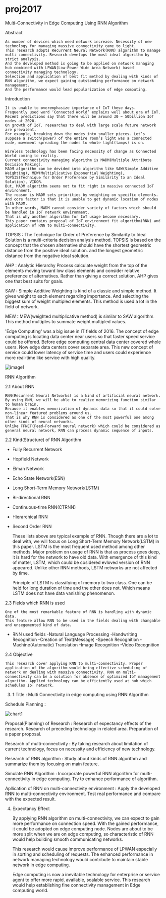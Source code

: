 # proj2017
Multi-Connectivity in Edge Computing Using RNN Algorithm

Abstract

	As number of devices which need network increase. Necessity of new technology for managing massive connectivity came to light.
	This research adopts Recurrent Neural Network(RNN) algorithm to manage multi connectivity. Research develops the most ideal algorithm by strict analysis.
	And the developed method is going to be applied on network managing hub combined with LPWAN(Low-Power Wide Area Network) based connectivity managing technology.
	Selection and application of best fit method by dealing with kinds of RNN algorithm, we expect gaining outstanding performance on network management.
	And the performance would lead popularization of edge computing.

Introduction

	It is unable to overemphasize importance of IoT these days.
	Frequently used word ‘Connected World’ explains well about era of IoT. Recent predictions say that there will be around 30 ~ 50billion IoT nodes at 2020.
	On growth of IoT, researches to deal with large scale future network are prevalent.
	For example, breaking down the nodes into smaller pieces. Let’s suppose a switch(power) of the entire room’s light was a connected node, movement spreading the nodes to whole light(lamps) is on.

	Wireless technology has been facing necessity of change as Connected World coming to reality. 
	Current connectivity managing algorithm is MADM(Multiple Attribute Decision Making). 
	MADM algorithm can be devided into algorithm like SAW(Simple Additive Weighting), MEW(Multiplicative Exponential Weighting), TOPSIS(Technique for Order Proference by Similarity to an Ideal Solution), VIKOR. 
	But, MADM algorithm seems not to fit right in massive connected IoT environment. 
	The reason is MADM sets priorities by weighting on specific elements. 
	And core factor is that it is unable to get dynamic location of nodes with MADM. 
	In other words, MADM cannot consider variety of factors which should be handled in IoT network environment. 
	That is why another algorithm for IoT usage become necessary. 
	This paper contains proposal of IoT environment fit algorithm(RNN) and application of RNN to multi-connectivity.

TOPSIS : The Technique for Order of Preference by Similarity to Ideal Solution is a multi-criteria decision analysis method. TOPSIS is based on the concept that the chosen alternative should have the shortest geometric distance from the positive ideal solution. and the longest geometric distance from the negative ideal solution.

AHP : Analytic Hierarchy Process calculate weight from the top of the elements moving toward low class elements and consider relative preference of alternatives. Rather than giving a correct solution, AHP gives one that best suits for goals.

SAW : Simple Additive Weighting is kind of a classic and simple method. It gives weight to each element regarding importance. And selecting the biggest sum of weight multipled elements. This method is used a lot in the field of network.

MEW : MEW(weighted multiplicative method) is similar to SAW algorithm. This method multiples to summate weight multipled values.

 'Edge Computing' was a big issue in IT fields of 2016. The concept of edge computing is locating data center near users so that faster speed service could be offered. Before edge computing central data center covered whole users. Now edge data centers cover separate area. This new concept of service could lower latency of service time and users could experience more real-time like service with high quality.

![image1](https://user-images.githubusercontent.com/8980813/27447872-a25a0640-57bd-11e7-97ef-9ef804d8f2c4.JPG)

RNN Algorithm

2.1 About RNN

	RNN(Recurrent Neural Networks) is a kind of artificial neural network.
	By using RNN, we will be able to realize memorizing function similar to human brain.
	Because it enables memorization of dynamic data so that it could solve non-linear featured problems around us. 
	That is why RNN is considered as one of the most powerful one among other kinds of neural networks.
	Unlike FFNET(Feed-Forward neural network) which could be considered as general neural network, RNN can process dynamic sequence of inputs. 


2.2 Kind(Structure) of RNN Algorithm
- Fully Recurrent Network
- Hopfield Network
- Elman Network
- Echo State Network(ESN)
- Long Short-Term Memory Network(LSTM)
- Bi-directional RNN
- Continuous-time RNN(CTRNN)
- Hierarchical RNN
- Second Order RNN

	These lists above are typical example of RNN. Though there are a lot to deal with, we will focus on Long Short-Term Memory Network(LSTM) in this paper. LSTM is the most frequent used method among other methods. Major problem on usage of RNN is that as process goes deep, it is hard for the network to have old data. With emergence of this kind of matter, LSTM, which could be cosidered evloved version of RNN appeared. Unlike other RNN methods, LSTM networks are not affected by time.

	Principle of LSTM is classifying of memory to two class. One can be held for long duration of time and the other does not. Which means LSTM does not have data vanishing phenomenon. 

2.3 Fields which RNN is used

	One of the most remarkable feature of RNN is handling with dynamic data. 
	This feature allow RNN to be used in the fields dealing with changable and unsegemented kind of data.

* RNN used fields
-Natural Language Processing
	-Handwriting Recognition
	-Creation of Text(Message)
	-Speech Recognition
	-Machine(Automatic) Translation
-Image Recognition
-Video Recognition

2.4  Objective

	This research cover applying RNN to multi-connectivity. Proper application of the algorithm would bring effective scheduling of network on dealing with massive connectivity. RNN on multi-connectivity can be a solution for absence of optimized IoT management algorithm. Applied technology can be efficiently used at hub which schedules IoT network. 


3. 1 
Title : Multi Connectivity in edge computing using RNN Algorithm

Schedule Planning :

![chart1](https://user-images.githubusercontent.com/8980813/27691106-090fe958-5d1e-11e7-8a50-fa08b7f2e32a.jpg)

Proposal(Planning) of Research
: Research of expectancy effects of the research. Research of preceding technology in related area. Preparation of a paper proposal.

Research of multi-connectivity
: By taking research about limitation of current technology, focus on necessity and efficiency of new technology.

Research of RNN algorithm
: Study about kinds of RNN algorithm and summarize them by focusing on main feature.

Simulate RNN Algorithm
: Incorporate powerful RNN algorithm for multi-connectivity in edge computing. Try to enhance performance of algorithm.

Apllication of RNN on multi-connectivity environment
: Apply the developed RNN to multi-connectivity environment. Test real performance and compare with the expected result. 


4. Expectancy Effect

	By applying RNN algorithm on multi-connectivity, we can expect to gain more performance on connection speed. With the gained performance, it could be adopted on edge computing node. Nodes are about to be more split when we are on edge computing, so characteristic of RNN would help building smooth communicating networks.

	This research would cause improve performance of LPWAN especially in sorting and scheduling of requests. The enhanced performance in network managing technology would contribute to maintain stable network in edge computing.

	Edge computing is now a inevitable technology for enterprise or service agent to offer more rapid, available, scalable service. This research would help establishing fine connectivity management in Edge computing world.
